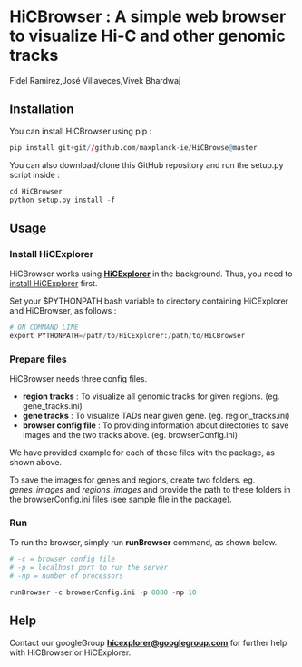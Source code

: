 # HiCBrowser : A simple web browser to visualize Hi-C and other genomic tracks
Fidel Ramirez,José Villaveces,Vivek Bhardwaj  


## Installation

You can install HiCBrowser using pip :

```r
pip install git+git//github.com/maxplanck-ie/HiCBrowse@master
```

You can also download/clone this GitHub repository and run the setup.py script inside :


```r
cd HiCBrowser
python setup.py install -f
```


## Usage

### Install HiCExplorer

HiCBrowser works using [**HiCExplorer**](http://hicexplorer.readthedocs.io/en/latest/) in the background. Thus, you need to [install HiCExplorer](http://hicexplorer.readthedocs.io/en/latest/content/installation.html) first.

Set your $PYTHONPATH bash variable to directory containing HiCExplorer and HiCBrowser, as follows :


```python
# ON COMMAND LINE
export PYTHONPATH=/path/to/HiCExplorer:/path/to/HiCBrowser
```

### Prepare files

HiCBrowser needs three config files.

+ **region tracks** : To visualize all genomic tracks for given regions. (eg. gene_tracks.ini)
+ **gene tracks** : To visualize TADs near given gene. (eg. region_tracks.ini)
+ **browser config file** : To providing information about directories to save images and the two tracks above. (eg. browserConfig.ini)

We have provided example for each of these files with the package, as shown above.

To save the images for genes and regions, create two folders. eg. *genes_images* and *regions_images* and provide the path to these folders in the browserConfig.ini files (see sample file in the package).

### Run

To run the browser, simply run **runBrowser** command, as shown below.

        

```r
# -c = browser config file
# -p = localhost port to run the server
# -np = number of processors

runBrowser -c browserConfig.ini -p 8888 -np 10 
```

## Help

Contact our googleGroup **hicexplorer@googlegroup.com** for further help with HiCBrowser or HiCExplorer.
